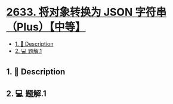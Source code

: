 # [2633. 将对象转换为 JSON 字符串（Plus）【中等】](https://github.com/Tdahuyou/leetcode/tree/main/2633.%20%E5%B0%86%E5%AF%B9%E8%B1%A1%E8%BD%AC%E6%8D%A2%E4%B8%BA%20JSON%20%E5%AD%97%E7%AC%A6%E4%B8%B2%EF%BC%88Plus%EF%BC%89%E3%80%90%E4%B8%AD%E7%AD%89%E3%80%91)

<!-- region:toc -->
- [1. 📝 Description](#1--description)
- [2. 💻 题解.1](#2--题解1)
<!-- endregion:toc -->

## 1. 📝 Description



## 2. 💻 题解.1

```

```












